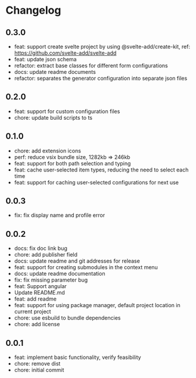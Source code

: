 # Changelog

## 0.3.0

- feat: support create svelte project by using @svelte-add/create-kit, ref: <https://github.com/svelte-add/svelte-add>
- feat: update json schema
- refactor: extract base classes for different form configurations
- docs: update readme documents
- refactor: separates the generator configuration into separate json files

## 0.2.0

- feat: support for custom configuration files
- chore: update build scripts to ts

## 0.1.0

- chore: add extension icons
- perf: reduce vsix bundle size, 1282kb => 246kb
- feat: support for both path selection and typing
- feat: cache user-selected item types, reducing the need to select each time
- feat: support for caching user-selected configurations for next use

## 0.0.3

- fix: fix display name and profile error

## 0.0.2

- docs: fix doc link bug
- chore: add publisher field
- docs: update readme and git addresses for release
- feat: support for creating submodules in the context menu
- docs: update readme documentation
- fix: fix missing parameter bug
- feat: Support angular
- Update README.md
- feat: add readme
- feat: support for using package manager, default project location in current project
- chore: use esbuild to bundle dependencies
- chore: add license

## 0.0.1

- feat: implement basic functionality, verify feasibility
- chore: remove dist
- chore: initial commit
